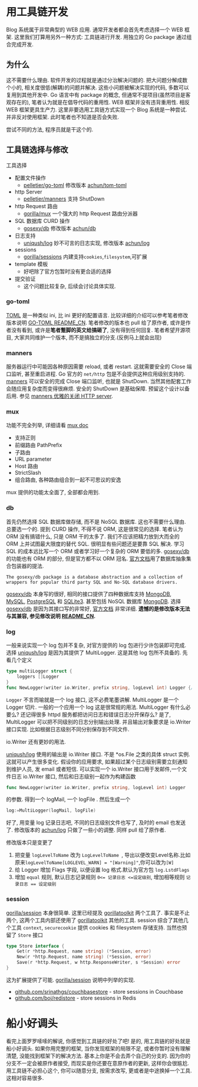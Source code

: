 用工具链开发
============
Blog 系统属于非常典型的 WEB 应用. 通常开发者都会首先考虑选择一个 WEB 框架.
这里我们打算用另外一种方式: 工具链进行开发. 用独立的 Go package 通过组合完成开发.

为什么
-----
这不需要什么理由. 软件开发的过程就是通过分治解决问题的. 把大问题分解成数个小的, 相关度很低(解耦)的问题并解决. 这些小问题被解决实现的代码, 多数可以复用到其他开发中. Go 语言中有 package 的概念, 但通常不提项目(虽然项目是客观存在的), 笔者认为就是在倡导代码的重用性. WEB 框架并没有违背重用性. 相反 WEB 框架更具生产力. 这里非要选用工具链方式实现一个 Blog 系统是一种尝试. 并非反对使用框架. 此时笔者也不知道是否会失败.

尝试不同的方法, 程序员就是干这个的.

工具链选择与修改
--------------
工具选择

* 配置文件操作
	- [pelletier/go-toml][0] 修改版本 [achun/tom-toml][1]
* http Server
	- [pelletier/manners][4] 支持 ShutDown
* http Request 路由
	- [gorilla/mux][6] 一个强大的 http Request 路由分派器
* SQL 数据库 CURD 操作
	- [gosexy/db][9] 修改版本 [achun/db][10]
* 日志支持
	- [uniqush/log][17] 妙不可言的日志实现, 修改版本 [achun/log][18]
* sessions
	- [gorilla/sessions][19] 内建支持`cookies`,`filesystem`,可扩展
* template 模板
	- 好吧除了官方包暂时没有更合适的选择
* 提交验证
	- 这个问题比较复杂, 后续会讨论具体实现.

### go-toml
[TOML][2] 是一种类似 ini, 比 ini 更好的配置语言. 比较详细的介绍可以参考笔者修改版本说明 [GO-TOML README_CN][3].
笔者修改的版本也 pull 给了原作者, 或许是作者没有看到, 或许是**笔者蹩脚的英文给搞砸了**, 没有得到任何回复.
笔者希望开源项目, 大家共同维护一个版本, 而不是搞独立的分支.(反例马上就会出现)

### manners
服务器运行中可能因各种原因需要 reload, 或者 restart. 这就需要安全的 Close 端口监听, 甚至重启进程.
Go 官方的 `net/http` 包是不会提供这种应用级别支持的. [manners][4] 可以安全的完成 Close 端口监听, 也就是 ShutDown. 当然其他配套工作会随应用复杂度而变得很麻烦. 安全的 ShutDown 是基础保障. 预留这个设计以备后用. 参见 [manners 优雅的关闭 HTTP server][5].

### mux

功能不完全列举, 详细请看 [mux doc][8]

* 支持正则
* 前缀路由 PathPrefix
* 子路由
* URL parameter
* Host 路由
* StrictSlash
* 组合路由, 各种路由组合到一起不可思议的安逸

mux 提供的功能太全面了, 全部都会用到.

### db
首先仍然选择 SQL 数据库做存储, 而不是 NoSQL 数据库. 这也不需要什么理由. 总要选一个的.
提到 CURD 操作, 不得不说 ORM, 这是很常见的选择. 笔者认为 ORM 没有搞错什么, 只是 ORM 干的太多了. 我们不应该把精力放到大而全的 ORM 上并试图最大限度的替代 SQL. 很明显有些问题还是要靠 SQL 解决. 学习 SQL 的成本远比写一个 ORM 或者学习好一个复杂的 ORM 要低的多.
[gosexy/db][9] 的功能也有 ORM 的部分, 但是官方都不以 ORM 冠名.
[官方文档][16]用了数据库抽象集合包装器的提法.

```
The gosexy/db package is a database abstraction and a collection of wrappers for popular third party SQL and No-SQL database drivers.
```

[gosexy/db][9] 本身写的很好, 相同的接口提供了四种数据库支持 [MongoDB][11], [MySQL][12], [PostgreSQL][13] 和 [SQLite3][14]. 甚至包括 NoSQL 数据库 [MongoDB][11].
选择 [gosexy/db][9] 是因为其接口写的非常好, [官方文档][16] 非常详细.
**遗憾的是修改版本无法与其兼容, 参见修改说明 [README_CN][15].**

### log
一般来说实现一个 log 包并不复杂, 对官方提供的 log 包进行少许包装即可完成. 选择 [uniqush/log][17] 是因为其提供了 MultiLogger. 这是其他 log 包所不具备的. 先看几个定义
```go
type multiLogger struct {
    loggers []Logger
}
func NewLogger(writer io.Writer, prefix string, logLevel int) Logger {/*...*/}
```
`Logger` 不言而喻就是一个 log 接口, 这不必费笔墨讲解. MultiLogger 是一个 Logger 切片. 一般的一个应用一个 log 这是很常规的用法. MultiLogger 有什么必要么? 还记得很多 httpd 服务都把访问日志和错误日志分开保存么?
是了, MultiLogger 可以把不同级别的日志分别输出处理. 并且输出对象要求是 io.Writer 接口实现. 比如根据日志级别不同分别保存到不同文件. 

io.Writer 还有更妙的用法.

[uniqush/log][17] 使用的输出是 io.Writer 接口. 不是 *os.File 之类的具体 struct 实例. 这就可以产生很多变化.
假设你的应用要求, 如果超过某个日志级别需要立刻通知到维护人员, 发 email 或者短信. 可以实现一个 io.Writer 接口用于发邮件,一个文件日志 io.Writer 接口, 然后和日志级别一起作为构建函数
```go
func NewLogger(writer io.Writer, prefix string, logLevel int) Logger
```
的参数. 得到一个 logMail, 一个 logFile . 然后生成一个
```go
log:=MultiLogger(logMail, logFile)
```
好了, 用变量 log 记录日志吧, 不同的日志级别文件也写了, 及时的 email 也发送了.
修改版本的 [achun/log][18] 只做了一些小的调整. 同样 pull 给了原作者. 

修改版本只是变更了

1. 把变量 `logLevelToName` 改为 `LogLevelToName `, 导出以便改变Level名称.比如原来`logLevelToName[LOGLEVEL_WARN] = "[Warning]"`,你可以改为`[W]`
2. 给 Logger 增加 Flags 字段, 以便设置 log 格式.默认为官方包 `log.LstdFlags`
3. 增加 `equal` 规则, 默认日志记录规则 `0<= 记录日志 <=设定级别`, 增加相等规则 `记录日志 == 设定级别`

### session
[gorilla/session][19] 本身很简单. 这里已经提及 [gorillatoolkit][20] 两个工具了. 事实是不止两个, 这两个工具内部还使用了 [gorillatoolkit][20] 其他的工具. 
session 综合了其他几个工具 `context`, `securecookie` 提供 cookies 和 filesystem 存储支持. 当然也预留了 `Store` 接口

```go
type Store interface {
    Get(r *http.Request, name string) (*Session, error)
    New(r *http.Request, name string) (*Session, error)
    Save(r *http.Request, w http.ResponseWriter, s *Session) error
}
```
这为扩展提供了可能. [gorilla/session][19] 说明中列举的实现.

 * [github.com/srinathgs/couchbasestore][21] - store sessions in Couchbase
 * [github.com/boj/redistore][22] - store sessions in Redis


船小好调头
=========
看完上面罗罗嗦嗦的解说, 你感觉到工具链的好处了吧! 是的, 用工具链的好处就是船小好调头. 如果你用完整的框架, 当你发现框架的局限不足, 或者你暂时没有理解清楚, 没能找到框架下的解决方法. 基本上你是不会去弄个自己的分支的. 因为你的分支不一定会被原作者接受, 而现实是你还要在意原作者的更新, 这样你会很尴尬. 用工具链不必担心这个, 你可以随意分支, 按需求改写, 更或者是中途换掉一个工具. 这相对容易很多.

[0]: https://github.com/pelletier/go-toml
[1]: https://github.com/achun/tom-toml
[2]: https://github.com/mojombo/toml
[3]: https://github.com/achun/go-toml/blob/master/README_CN.md
[4]: https://github.com/braintree/manners
[5]: http://my.oschina.net/achun/blog/150211
[6]: https://github.com/gorilla/sessions
[7]: https://github.com/gorilla/mux
[8]: http://www.gorillatoolkit.org/pkg/mux
[9]: https://github.com/gosexy/db
[10]: https://github.com/achun/db
[11]: http://mongodb.org
[12]: http://mysql.com
[13]: http://postgresql.org
[14]: http://sqlite.com
[15]: https://github.com/achun/db/blob/github/README_CN.md
[16]: https://menteslibres.net/gosexy/db
[17]: https://github.com/uniqush/log
[18]: https://github.com/achun/log
[19]: https://github.com/gorilla/sessions
[20]: http://www.gorillatoolkit.org/pkg/
[21]: https://github.com/srinathgs/couchbasestore
[22]: https://github.com/boj/redistore
